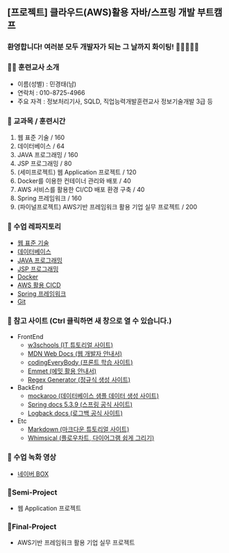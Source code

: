 ## [프로젝트] 클라우드(AWS)활용 자바/스프링 개발 부트캠프

### 환영합니다! 여러분 모두 개발자가 되는 그 날까지 화이팅! 🏃🏃‍♂️🏃‍♀️

### 👨‍🏫 훈련교사 소개
- 이름(성별) : 민경태(남)
- 연락처 : 010-8725-4966
- 주요 자격 : 정보처리기사, SQLD, 직업능력개발훈련교사 정보기술개발 3급 등

### 📖 교과목 / 훈련시간
1. 웹 표준 기술 / 160
2. 데이터베이스 / 64
3. JAVA 프로그래밍 / 160
4. JSP 프로그래밍 / 80
5. (세미프로젝트) 웹 Application 프로젝트 / 120
6. Docker를 이용한 컨테이너 관리와 배포 / 40
7. AWS 서비스를 활용한 CI/CD 배포 환경 구축 / 40
8. Spring 프레임워크 / 160
9. (파이널프로젝트) AWS기반 프레임워크 활용 기업 실무 프로젝트 / 200

### 📂 수업 레파지토리
- [웹 표준 기술](https://github.com/gdj93/Web)
- [데이터베이스](https://github.com/gdj93/Database)
- [JAVA 프로그래밍](https://github.com/gdj93/Java)
- [JSP 프로그래밍](https://github.com/gdj93/JspServlet)
- [Docker](https://github.com/gdj93/Docker)
- [AWS 활용 CICD](https://github.com/gdj93/CICD)
- [Spring 프레임워크](https://github.com/gdj93/Spring)
- [Git](https://github.com/gdj93/Git)

### 💬 참고 사이트 (Ctrl 클릭하면 새 창으로 열 수 있습니다.)
<ul type="disc">
  <li>FrontEnd
    <ul>
      <li><a href="https://www.w3schools.com/">w3schools (IT 튜토리얼 사이트)</a></li>
      <li><a href="https://developer.mozilla.org/ko/">MDN Web Docs (웹 개발자 안내서)</a></li>
      <li><a href="https://codingeverybody.kr/">codingEveryBody (프론트 학습 사이트)</a></li>
      <li><a href="https://docs.emmet.io/abbreviations/syntax/">Emmet (에밋 활용 안내서)</a></li>
      <li><a href="https://regex-generator.olafneumann.org/">Regex Generator (정규식 생성 사이트)</a></li>
    </ul>
  </li>
  <li>BackEnd
    <ul>
      <li><a href="https://mockaroo.com/">mockaroo (데이터베이스 샘플 데이터 생성 사이트)</a></li>
      <li><a href="https://docs.spring.io/spring-framework/docs/5.3.39/reference/html/">Spring docs 5.3.9 (스프링 공식 사이트)</a></li>
      <li><a href="https://logback.qos.ch/manual/index.html">Logback docs (로그백 공식 사이트)</a></li>
    </ul>
  </li>
  <li>Etc
    <ul>
      <li><a href="https://www.markdowntutorial.com/kr/">Markdown (마크다운 튜토리얼 사이트)</a></li>
      <li><a href="https://whimsical.com/">Whimsical (플로우차트, 다이어그램 쉽게 그리기)</a></li>
    </ul>
  </li>
</ul>

### 🎦 수업 녹화 영상
- [네이버 BOX](https://naver.me/F4LwbDaU)

### 🤝Semi-Project
- 웹 Application 프로젝트

### 🤝Final-Project
- AWS기반 프레임워크 활용 기업 실무 프로젝트
